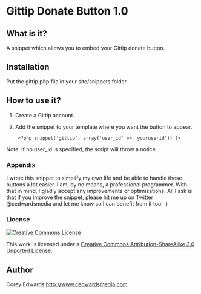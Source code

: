 # Gittip Donate Button 1.0

## What is it?

A snippet which allows you to embed your Gittip donate button.

## Installation 

Put the gittip.php file in your site/snippets folder.

## How to use it?

1. Create a Gittip account.
2. Add the snippet to your template where you want the button to appear.
		
		<?php snippet('gittip', array('user_id' => 'youruserid')) ?>
	    
Note: If no user_id is specified, the script will throw a notice.

### Appendix
I wrote this snippet to simplify my own life and be able to handle these buttons a lot easier. I am, by no means, a professional programmer. With that in mind, I gladly accept any improvements or optimizations. All I ask is that if you improve the snippet, please hit me up on Twitter @cedwardsmedia and let me know so I can benefit from it too. :)

### License
[![Creative Commons License](http://i.creativecommons.org/l/by-sa/3.0/88x31.png)](http://creativecommons.org/licenses/by-sa/3.0/deed.en_US)

This work is licensed under a [Creative Commons Attribution-ShareAlike 3.0 Unported License](http://creativecommons.org/licenses/by-sa/3.0/deed.en_US).

## Author
Corey Edwards
<http://www.cedwardsmedia.com>